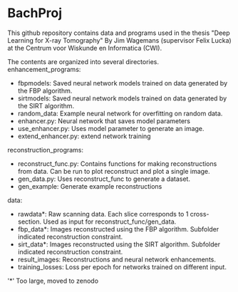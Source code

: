# BachProj
This github repository contains data and programs used in the thesis
"Deep Learning for X-ray Tomography"
By Jim Wagemans (supervisor Felix Lucka) at the Centrum voor Wiskunde en Informatica (CWI).

The contents are organized into several directories.
enhancement_programs:
- fbpmodels: Saved neural network models trained on data generated by the FBP algorithm.
- sirtmodels: Saved neural network models trained on data generated by the SIRT algorithm.
- random_data: Example neural network for overfitting on random data.
- enhancer.py: Neural network that saves model parameters
- use_enhancer.py: Uses model parameter to generate an image.
- extend_enhancer.py: extend network training

reconstruction_programs:
- reconstruct_func.py: Contains functions for making reconstructions from data. Can be run to plot reconstruct and plot a single image.
- gen_data.py: Uses reconstruct_func to generate a dataset.
- gen_example: Generate example reconstructions

data:
- rawdata*: Raw scanning data. Each slice corresponds to 1 cross-section. Used as input for reconstruct_func/gen_data.
- fbp_data*: Images reconstructed using the FBP algorithm. Subfolder indicated reconstruction constraint.
- sirt_data*: Images reconstructed using the SIRT algorithm. Subfolder indicated reconstruction constraint.
- result_images: Reconstructions and neural network enhancements.
- training_losses: Loss per epoch for networks trained on different input.

'*' Too large, moved to zenodo
